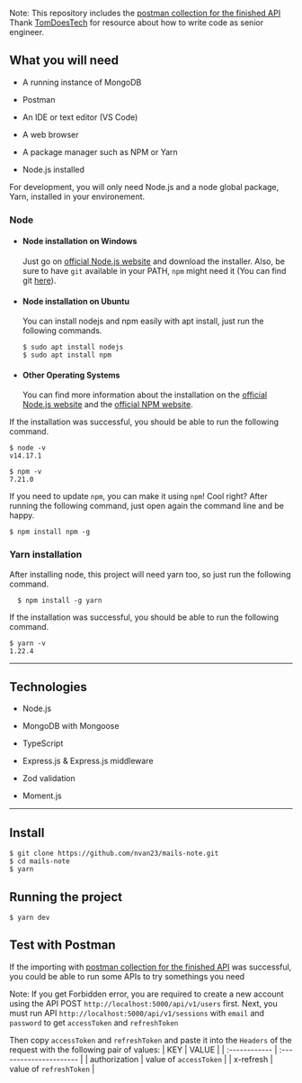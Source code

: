 Note: This repository includes the [postman collection for the finished API](postman_collection.json)
Thank  [TomDoesTech](https://github.com/TomDoesTech) for resource about how to write code as senior engineer.

##  What you will need

* A running instance of MongoDB

* Postman

* An IDE or text editor (VS Code)

* A web browser

* A package manager such as NPM or Yarn

* Node.js installed

For development, you will only need Node.js and a node global package, Yarn, installed in your environement.

### Node
- #### Node installation on Windows

  Just go on [official Node.js website](https://nodejs.org/) and download the installer.
Also, be sure to have `git` available in your PATH, `npm` might need it (You can find git [here](https://git-scm.com/)).

- #### Node installation on Ubuntu

  You can install nodejs and npm easily with apt install, just run the following commands.

      $ sudo apt install nodejs
      $ sudo apt install npm

- #### Other Operating Systems
  You can find more information about the installation on the [official Node.js website](https://nodejs.org/) and the [official NPM website](https://npmjs.org/).

If the installation was successful, you should be able to run the following command.

    $ node -v
    v14.17.1

    $ npm -v
    7.21.0

If you need to update `npm`, you can make it using `npm`! Cool right? After running the following command, just open again the command line and be happy.

    $ npm install npm -g

###
### Yarn installation
  After installing node, this project will need yarn too, so just run the following command.

      $ npm install -g yarn

If the installation was successful, you should be able to run the following command.

    $ yarn -v
    1.22.4
---

##  Technologies

* Node.js

* MongoDB with Mongoose

* TypeScript

* Express.js & Express.js middleware

* Zod validation

* Moment.js
 
---

## Install

    $ git clone https://github.com/nvan23/mails-note.git
    $ cd mails-note
    $ yarn

## Running the project

    $ yarn dev

## Test with Postman
If the importing with [postman collection for the finished API](postman_collection.json) was successful, you could be able to run some APIs to try somethings you need

Note: If you get Forbidden error, you are required to create a new account using the API POST `http://localhost:5000/api/v1/users` first. Next, you must run API `http://localhost:5000/api/v1/sessions` with `email` and `password` to get `accessToken` and `refreshToken`

Then copy `accessToken` and `refreshToken` and paste it into the `Headers` of the request with the following pair of values:
| KEY           | VALUE                   |
| :------------ | :---------------------- |
| authorization | value of `accessToken`  |
| x-refresh     | value of `refreshToken` |